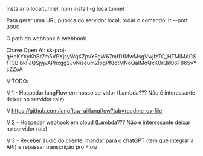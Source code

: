 Instalar o localtunnel: npm install -g localtunnel

Para gerar uma URL pública do servidor local, rodar o comando: lt --port 3000

O path do webhook é /webhook

Chave Open AI: 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

// TODO:

// 1 - Hospedar langFlow em nosso servidor (Lambda??? Não é interessante deixar no servidor raiz)

// https://github.com/langflow-ai/langflow?tab=readme-ov-file

// 2 - Hospedar webhook em cloud (Lambda??? Não é interessante deixar no servidor raiz) 

// 3 - Receber áudio do cliente, mandar para o chatGPT (tem que integrar à API) e repassar transcrição pro Flow



